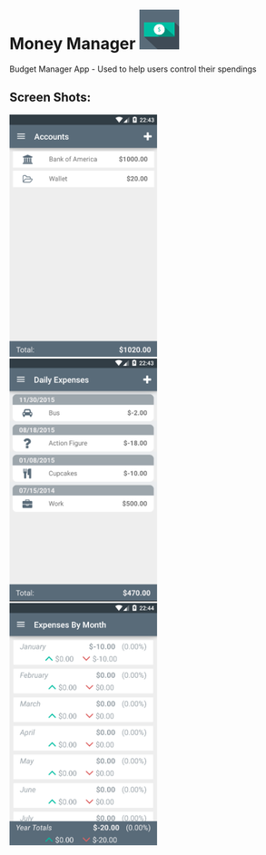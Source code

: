 # Money Manager <img src="https://github.com/biamacedo/moneymanager-android/blob/master/screenshots/moneymanager-icon.png" width="70">
Budget Manager App - Used to help users control their spendings

## Screen Shots:

<img src="https://github.com/biamacedo/moneymanager-android/blob/master/screenshots/moneymanager-screenshot2.PNG" width="260">
<img src="https://github.com/biamacedo/moneymanager-android/blob/master/screenshots/moneymanager-screenshot1.PNG" width="260">
<img src="https://github.com/biamacedo/moneymanager-android/blob/master/screenshots/moneymanager-screenshot3.PNG" width="260">
